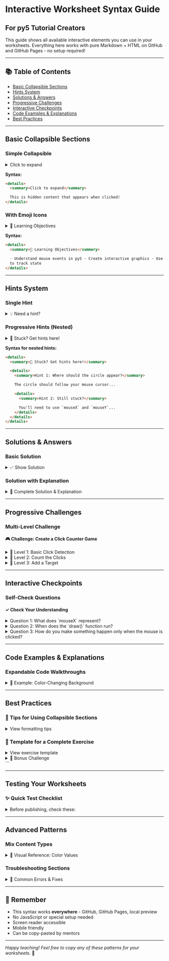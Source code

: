 # Interactive Worksheet Syntax Guide

## For py5 Tutorial Creators

This guide shows all available interactive elements you can use in your worksheets. Everything here works with pure Markdown + HTML on GitHub and GitHub Pages - no setup required!

---

## 📚 Table of Contents

- [Basic Collapsible Sections](#basic-collapsible-sections)
- [Hints System](#hints-system)
- [Solutions & Answers](#solutions--answers)
- [Progressive Challenges](#progressive-challenges)
- [Interactive Checkpoints](#interactive-checkpoints)
- [Code Examples & Explanations](#code-examples--explanations)
- [Best Practices](#best-practices)

---

## Basic Collapsible Sections

### Simple Collapsible

<details>
<summary>Click to expand</summary>

This is hidden content that appears when clicked!

</details>

**Syntax:**

```html
<details>
  <summary>Click to expand</summary>

  This is hidden content that appears when clicked!
</details>
```

### With Emoji Icons

<details>
<summary>🎯 Learning Objectives</summary>

- Understand mouse events in py5
- Create interactive graphics
- Use variables to track state

</details>

**Syntax:**

```html
<details>
  <summary>🎯 Learning Objectives</summary>

  - Understand mouse events in py5 - Create interactive graphics - Use variables
  to track state
</details>
```

---

## Hints System

### Single Hint

<details>
<summary>💡 Need a hint?</summary>

Remember that `mouseX` and `mouseY` give you the current mouse position. You can use these anywhere in your code!

</details>

### Progressive Hints (Nested)

<details>
<summary>🤔 Stuck? Get hints here!</summary>

<details>
<summary>Hint 1: Where should the circle appear?</summary>

The circle should follow your mouse cursor. Think about which variables give you the mouse position...

<details>
<summary>Hint 2: Still stuck?</summary>

You'll need to use `mouseX` for the x-coordinate and `mouseY` for the y-coordinate of your circle.

<details>
<summary>Hint 3: Final hint!</summary>

Replace the fixed numbers in `circle(200, 200, 50)` with `circle(mouseX, mouseY, 50)`

</details>
</details>
</details>
</details>

**Syntax for nested hints:**

```html
<details>
  <summary>🤔 Stuck? Get hints here!</summary>

  <details>
    <summary>Hint 1: Where should the circle appear?</summary>

    The circle should follow your mouse cursor...

    <details>
      <summary>Hint 2: Still stuck?</summary>

      You'll need to use `mouseX` and `mouseY`...
    </details>
  </details>
</details>
```

---

## Solutions & Answers

### Basic Solution

<details>
<summary>✅ Show Solution</summary>

```python
def setup():
    size(400, 400)

def draw():
    background(220)
    circle(mouseX, mouseY, 50)
```

</details>

### Solution with Explanation

<details>
<summary>🎉 Complete Solution & Explanation</summary>

### The Code:

```python
def setup():
    size(400, 400)
    background(255)

def draw():
    # Don't clear the background - create a painting effect!
    fill(random(255), random(255), random(255))
    circle(mouseX, mouseY, 20)
```

### How it works:

1. **No background() in draw()** - This means previous circles stay on screen
2. **random(255)** - Generates random colors for each circle
3. **mouseX, mouseY** - Makes circles appear at cursor position

Try moving your mouse slowly for a snake-like effect!

</details>

---

## Progressive Challenges

### Multi-Level Challenge

#### 🎮 Challenge: Create a Click Counter Game

<details>
<summary>📝 Level 1: Basic Click Detection</summary>

Create a program that prints "Click!" to the console each time you click.

<details>
<summary>💡 Need help?</summary>

You'll need the `mousePressed()` function:

```python
def mousePressed():
    print("Click!")
```

</details>

<details>
<summary>✅ Solution</summary>

```python
def setup():
    size(400, 400)

def draw():
    background(200)

def mousePressed():
    print("Click!")
```

</details>
</details>

<details>
<summary>📝 Level 2: Count the Clicks</summary>

Now make it count how many times you've clicked and display the number on screen.

<details>
<summary>💡 Need help?</summary>

You'll need a global variable to store the count:

```python
click_count = 0  # Define outside functions

def mousePressed():
    global click_count
    click_count += 1
```

</details>

<details>
<summary>✅ Solution</summary>

```python
click_count = 0

def setup():
    size(400, 400)
    textSize(32)

def draw():
    background(200)
    text(f"Clicks: {click_count}", 150, 200)

def mousePressed():
    global click_count
    click_count += 1
```

</details>
</details>

<details>
<summary>📝 Level 3: Add a Target</summary>

Draw a circle target. Only count clicks when the user clicks inside the circle!

<details>
<summary>✅ Solution</summary>

```python
click_count = 0
target_x = 200
target_y = 200
target_size = 50

def setup():
    size(400, 400)
    textSize(32)

def draw():
    background(200)

    # Draw target
    fill(255, 0, 0)
    circle(target_x, target_y, target_size)

    # Draw score
    fill(0)
    text(f"Score: {click_count}", 150, 50)

def mousePressed():
    global click_count
    # Check if click is inside circle
    distance = dist(mouseX, mouseY, target_x, target_y)
    if distance < target_size/2:
        click_count += 1
```

</details>
</details>

---

## Interactive Checkpoints

### Self-Check Questions

#### ✓ Check Your Understanding

<details>
<summary>Question 1: What does `mouseX` represent?</summary>

**Answer:** `mouseX` represents the current horizontal (x) position of the mouse cursor within the sketch window, measured in pixels from the left edge.

</details>

<details>
<summary>Question 2: When does the `draw()` function run?</summary>

**Answer:** The `draw()` function runs continuously in a loop, approximately 60 times per second (60 FPS) by default, after `setup()` completes.

</details>

<details>
<summary>Question 3: How do you make something happen only when the mouse is clicked?</summary>

**Answer:** Use the `mousePressed()` function. This function is called once each time the mouse button is pressed down.

```python
def mousePressed():
    # Your code here runs once per click
    print("Clicked!")
```

</details>

---

## Code Examples & Explanations

### Expandable Code Walkthroughs

<details>
<summary>📖 Example: Color-Changing Background</summary>

### Complete Code:

```python
bg_color = 0

def setup():
    size(400, 400)

def draw():
    background(bg_color)

def mousePressed():
    global bg_color
    bg_color = random(255)
```

<details>
<summary>🔍 Line-by-line explanation</summary>

1. **`bg_color = 0`** - Creates a global variable to store our background color (starts as black)

2. **`def setup():`** - Runs once at the start

   - **`size(400, 400)`** - Creates a 400x400 pixel window

3. **`def draw():`** - Runs repeatedly (60 times/second)

   - **`background(bg_color)`** - Fills the background with our stored color

4. **`def mousePressed():`** - Runs once each time mouse is clicked
   - **`global bg_color`** - Tells Python we want to modify the global variable
   - **`bg_color = random(255)`** - Sets background to a random grayscale value

</details>
</details>

---

## Best Practices

### 📌 Tips for Using Collapsible Sections

<details>
<summary>View formatting tips</summary>

1. **Always leave a blank line** after `<summary>` tags when using markdown inside
2. **Use clear, action-oriented labels** like "Click for hint" or "Show solution"
3. **Use emoji sparingly but consistently**:

   - 💡 for hints
   - ✅ for solutions
   - 🎯 for objectives
   - 📝 for exercises
   - ⚠️ for warnings
   - 🎮 for challenges

4. **Structure hints progressively** - from vague to specific
5. **Include "Try it yourself first!"** messages before solutions

</details>

### 📝 Template for a Complete Exercise

<details>
<summary>View exercise template</summary>

````markdown
## Exercise: [Name]

**Goal:** [What students will create]

### Instructions

[Step-by-step what to do]

<details>
<summary>💡 Hints</summary>

<details>
<summary>Hint 1</summary>
[Gentle nudge]
</details>

<details>
<summary>Hint 2</summary>
[More specific help]
</details>

</details>

<details>
<summary>✅ Solution</summary>

```python
# Complete solution code
```
````

**How it works:**
[Explanation]

</details>

<details>
<summary>🚀 Bonus Challenge</summary>
[Extension activity for fast finishers]
</details>
```

</details>

---

## Testing Your Worksheets

### ✨ Quick Test Checklist

<details>
<summary>Before publishing, check these:</summary>

- [ ] All code blocks have proper syntax highlighting (```python)
- [ ] Hints progress from general to specific
- [ ] Solutions include explanations, not just code
- [ ] Tested on both GitHub and GitHub Pages
- [ ] Mobile-friendly (test on phone!)
- [ ] No nested details more than 3 levels deep
- [ ] All emoji render correctly
- [ ] Code is copy-pasteable

</details>

---

## Advanced Patterns

### Mix Content Types

<details>
<summary>🎨 Visual Reference: Color Values</summary>

| Color | RGB Code        | py5 Code          |
| ----- | --------------- | ----------------- |
| Red   | (255, 0, 0)     | `fill(255, 0, 0)` |
| Green | (0, 255, 0)     | `fill(0, 255, 0)` |
| Blue  | (0, 0, 255)     | `fill(0, 0, 255)` |
| White | (255, 255, 255) | `fill(255)`       |
| Black | (0, 0, 0)       | `fill(0)`         |

**Try it:**

```python
fill(255, 0, 0)  # Red
circle(200, 200, 100)
```

</details>

### Troubleshooting Sections

<details>
<summary>🔧 Common Errors & Fixes</summary>

<details>
<summary>Error: "NameError: name 'mouseX' is not defined"</summary>

**Cause:** You're trying to use `mouseX` outside of a py5 function.

**Fix:** Make sure you're using `mouseX` inside functions like `draw()` or `mousePressed()`, not at the top level of your code.

❌ **Wrong:**

```python
x = mouseX  # This won't work!

def draw():
    circle(x, 200, 50)
```

✅ **Correct:**

```python
def draw():
    x = mouseX  # Use it inside the function
    circle(x, 200, 50)
```

</details>

<details>
<summary>Error: "Nothing happens when I click"</summary>

**Cause:** Function name might be wrong.

**Fix:** Make sure it's `mousePressed()` not `mouse_pressed()` or `mousepressed()`

</details>

</details>

---

## 🎯 Remember

- This syntax works **everywhere** - GitHub, GitHub Pages, local preview
- No JavaScript or special setup needed
- Screen reader accessible
- Mobile friendly
- Can be copy-pasted by mentors

---

_Happy teaching! Feel free to copy any of these patterns for your worksheets._ 🚀

